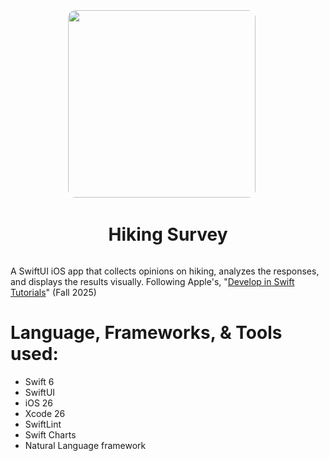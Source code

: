 <div align="center">
  <img src="" width="300" style="border: 3px solid white; border-radius: 15px; vertical-align: middle; margin-right: 20px;">
  <h1 style="display: inline-block; vertical-align: middle;">Hiking Survey</h1>
</div>

A SwiftUI iOS app that collects opinions on hiking, analyzes the responses, and displays the results visually. Following Apple's, "[Develop in Swift Tutorials](https://developer.apple.com/tutorials/develop-in-swift/analyze-sentiment-in-text)" (Fall 2025) 

# Language, Frameworks, & Tools used:
- Swift 6
- SwiftUI
- iOS 26
- Xcode 26
- SwiftLint
- Swift Charts
- Natural Language framework
